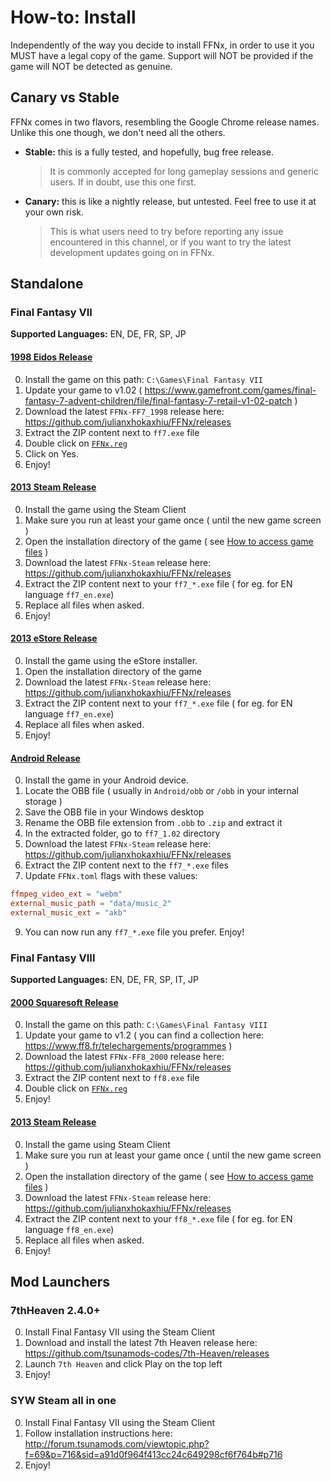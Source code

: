 # How-to: Install

Independently of the way you decide to install FFNx, in order to use it you MUST have a legal copy of the game. Support will NOT be provided if the game will NOT be detected as genuine.

## Canary vs Stable

FFNx comes in two flavors, resembling the Google Chrome release names. Unlike this one though, we don't need all the others.

- **Stable:** this is a fully tested, and hopefully, bug free release.
  > It is commonly accepted for long gameplay sessions and generic users. If in doubt, use this one first.
- **Canary:** this is like a nightly release, but untested. Feel free to use it at your own risk.
  > This is what users need to try before reporting any issue encountered in this channel, or if you want to try the latest development updates going on in FFNx.

## Standalone

### Final Fantasy VII

**Supported Languages:** EN, DE, FR, SP, JP

#### [1998 Eidos Release](https://www.mobygames.com/game/windows/final-fantasy-vii)

0. Install the game on this path: `C:\Games\Final Fantasy VII`
1. Update your game to v1.02 ( https://www.gamefront.com/games/final-fantasy-7-advent-children/file/final-fantasy-7-retail-v1-02-patch )
2. Download the latest `FFNx-FF7_1998` release here: https://github.com/julianxhokaxhiu/FFNx/releases
3. Extract the ZIP content next to `ff7.exe` file
4. Double click on [`FFNx.reg`](https://github.com/julianxhokaxhiu/FFNx/blob/master/misc/FF7.reg)
5. Click on Yes.
6. Enjoy!

#### [2013 Steam Release](https://store.steampowered.com/app/39140/FINAL_FANTASY_VII/)

0. Install the game using the Steam Client
1. Make sure you run at least your game once ( until the new game screen )
2. Open the installation directory of the game ( see [How to access game files](https://steamcommunity.com/sharedfiles/filedetails/?id=760447682) )
3. Download the latest `FFNx-Steam` release here: https://github.com/julianxhokaxhiu/FFNx/releases
4. Extract the ZIP content next to your `ff7_*.exe` file ( for eg. for EN language `ff7_en.exe`)
5. Replace all files when asked.
6. Enjoy!

#### [2013 eStore Release](http://www.jp.square-enix.com/ffvii-pc-jp/)

0. Install the game using the eStore installer.
1. Open the installation directory of the game
2. Download the latest `FFNx-Steam` release here: https://github.com/julianxhokaxhiu/FFNx/releases
3. Extract the ZIP content next to your `ff7_*.exe` file ( for eg. for EN language `ff7_en.exe`)
4. Replace all files when asked.
5. Enjoy!

#### [Android Release](https://play.google.com/store/apps/details?id=com.square_enix.android_googleplay.FFVII)

0. Install the game in your Android device.
1. Locate the OBB file ( usually in `Android/obb` or `/obb` in your internal storage )
2. Save the OBB file in your Windows desktop
3. Rename the OBB file extension from `.obb` to `.zip` and extract it
4. In the extracted folder, go to `ff7_1.02` directory
5. Download the latest `FFNx-Steam` release here: https://github.com/julianxhokaxhiu/FFNx/releases
6. Extract the ZIP content next to the `ff7_*.exe` files
7. Update `FFNx.toml` flags with these values:

```toml
ffmpeg_video_ext = "webm"
external_music_path = "data/music_2"
external_music_ext = "akb"
```

9. You can now run any `ff7_*.exe` file you prefer. Enjoy!

### Final Fantasy VIII

**Supported Languages:** EN, DE, FR, SP, IT, JP

#### [2000 Squaresoft Release](https://www.mobygames.com/game/windows/final-fantasy-viii)

0. Install the game on this path: `C:\Games\Final Fantasy VIII`
1. Update your game to v1.2 ( you can find a collection here: https://www.ff8.fr/telechargements/programmes )
2. Download the latest `FFNx-FF8_2000` release here: https://github.com/julianxhokaxhiu/FFNx/releases
3. Extract the ZIP content next to `ff8.exe` file
4. Double click on [`FFNx.reg`](https://github.com/julianxhokaxhiu/FFNx/blob/master/misc/FF8.reg)
5. Enjoy!

#### [2013 Steam Release](https://store.steampowered.com/app/39150/FINAL_FANTASY_VIII/)

0. Install the game using Steam Client
1. Make sure you run at least your game once ( until the new game screen )
2. Open the installation directory of the game ( see [How to access game files](https://steamcommunity.com/sharedfiles/filedetails/?id=760447682) )
3. Download the latest `FFNx-Steam` release here: https://github.com/julianxhokaxhiu/FFNx/releases
4. Extract the ZIP content next to your `ff8_*.exe` file ( for eg. for EN language `ff8_en.exe`)
5. Replace all files when asked.
6. Enjoy!

## Mod Launchers

### 7thHeaven 2.4.0+

0. Install Final Fantasy VII using the Steam Client
1. Download and install the latest 7th Heaven release here: https://github.com/tsunamods-codes/7th-Heaven/releases
2. Launch `7th Heaven` and click Play on the top left
3. Enjoy!

### SYW Steam all in one

0. Install Final Fantasy VII using the Steam Client
1. Follow installation instructions here: http://forum.tsunamods.com/viewtopic.php?f=69&p=716&sid=a91d0f964f413cc24c649298cf6f764b#p716
2. Enjoy!
